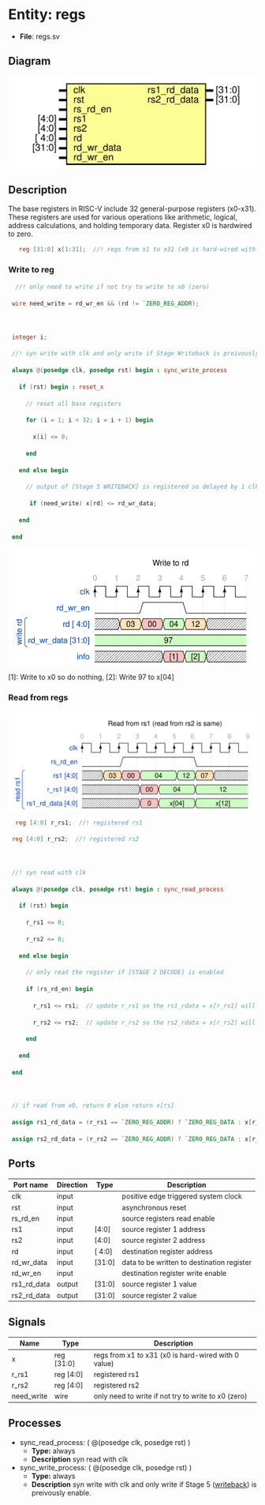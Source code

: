 # Entity: regs 

- **File**: regs.sv
## Diagram

![Diagram](regs.svg "Diagram")
## Description


 The base registers in RISC-V include 32 general-purpose registers (x0-x31). These registers are used for various operations
 like arithmetic, logical, address calculations, and holding temporary data. Register x0 is hardwired to zero.
 ``` verilog
    reg [31:0] x[1:31];  //! regs from x1 to x31 (x0 is hard-wired with 0 value)
 ```
 ### Write to reg
 ``` verilog
   //! only need to write if not try to write to x0 (zero)

  wire need_write = rd_wr_en && (rd != `ZERO_REG_ADDR);



  integer i;

  //! syn write with clk and only write if Stage Writeback is preivously enable.

  always @(posedge clk, posedge rst) begin : sync_write_process

    if (rst) begin : reset_x

      // reset all base registers

      for (i = 1; i < 32; i = i + 1) begin

        x[i] <= 0;

      end

    end else begin

      // output of [Stage 5 WRITEBACK] is registered so delayed by 1 clk

       if (need_write) x[rd] <= rd_wr_data;

    end

  end
  ```
 
![alt text](wavedrom_Iz6H0.svg "title") 

 [1]: Write to x0 so do nothing,
 [2]: Write 97 to x[04]
 ### Read from regs
 
![alt text](wavedrom_1TpV1.svg "title") 

 ``` verilog
   reg [4:0] r_rs1;  //! registered rs1

  reg [4:0] r_rs2;  //! registered rs2



  //! syn read with clk

  always @(posedge clk, posedge rst) begin : sync_read_process

    if (rst) begin

      r_rs1 <= 0;

      r_rs2 <= 0;

    end else begin

      // only read the register if [STAGE 2 DECODE] is enabled

      if (rs_rd_en) begin

        r_rs1 <= rs1;  // update r_rs1 so the rs1_rdata = x[r_rs1] will also be updated

        r_rs2 <= rs2;  // update r_rs2 so the rs2_rdata = x[r_rs2] will also be updated

      end

    end

  end



  // if read from x0, return 0 else return x[rs]

  assign rs1_rd_data = (r_rs1 == `ZERO_REG_ADDR) ? `ZERO_REG_DATA : x[r_rs1];  // read data from rs1

  assign rs2_rd_data = (r_rs2 == `ZERO_REG_ADDR) ? `ZERO_REG_DATA : x[r_rs2];  // read data from rs2
  ```


## Ports

| Port name   | Direction | Type   | Description                                |
| ----------- | --------- | ------ | ------------------------------------------ |
| clk         | input     |        | positive edge triggered system clock       |
| rst         | input     |        | asynchronous reset                         |
| rs_rd_en    | input     |        | source registers read enable               |
| rs1         | input     | [4:0]  | source register 1 address                  |
| rs2         | input     | [4:0]  | source register 2 address                  |
| rd          | input     | [ 4:0] | destination register address               |
| rd_wr_data  | input     | [31:0] | data to be written to destination register |
| rd_wr_en    | input     |        | destination register write enable          |
| rs1_rd_data | output    | [31:0] | source register 1 value                    |
| rs2_rd_data | output    | [31:0] | source register 2 value                    |
## Signals

| Name       | Type       | Description                                         |
| ---------- | ---------- | --------------------------------------------------- |
| x          | reg [31:0] | regs from x1 to x31 (x0 is hard-wired with 0 value) |
| r_rs1      | reg [4:0]  | registered rs1                                      |
| r_rs2      | reg [4:0]  | registered rs2                                      |
| need_write | wire       | only need to write if not try to write to x0 (zero) |
## Processes
- sync_read_process: ( @(posedge clk, posedge rst) )
  - **Type:** always
  - **Description**
  syn read with clk 
- sync_write_process: ( @(posedge clk, posedge rst) )
  - **Type:** always
  - **Description**
  syn write with clk and only write if Stage 5 ([writeback](../../../hw/rtl/writeback.sv)) is preivously enable. 
